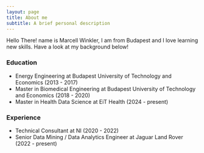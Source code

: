 ```yaml
---
layout: page
title: About me
subtitle: A brief personal description
---
```


Hello There! name is Marcell Winkler, I am from Budapest and I love learning new skills. Have a look at my background below!

### Education

- Energy Engineering at Budapest University of Technology and Economics (2013 - 2017)
- Master in Biomedical Engineering at Budapest University of Technology and Economics (2018 - 2020)
- Master in Health Data Science at EiT Health (2024 - present)

### Experience
- Technical Consultant at NI (2020 - 2022)
- Senior Data Mining / Data Analytics Engineer at Jaguar Land Rover (2022 - present)